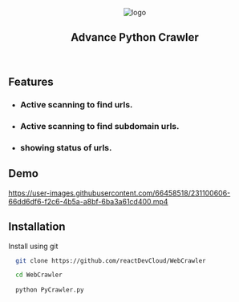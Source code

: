 
<p align="center">
  <img src="https://user-images.githubusercontent.com/66458518/230911143-cae77763-04be-4d59-b862-08f9b6b84a00.svg" alt="logo" />

</p>

<h2 align="center">
  Advance Python Crawler
</h2>

<p align="center">
  <img src="https://img.shields.io/badge/-in--progress-green" alt="" />
  <img src="https://img.shields.io/badge/contributions-welcome-blue" alt="" />
</p>

## Features
* ### Active scanning to find urls.
* ### Active scanning to find subdomain urls.
* ### showing status of urls.

## Demo
https://user-images.githubusercontent.com/66458518/231100606-66dd6df6-f2c6-4b5a-a8bf-6ba3a61cd400.mp4

## Installation

Install using git

```bash
  git clone https://github.com/reactDevCloud/WebCrawler

  cd WebCrawler
  
  python PyCrawler.py
```
